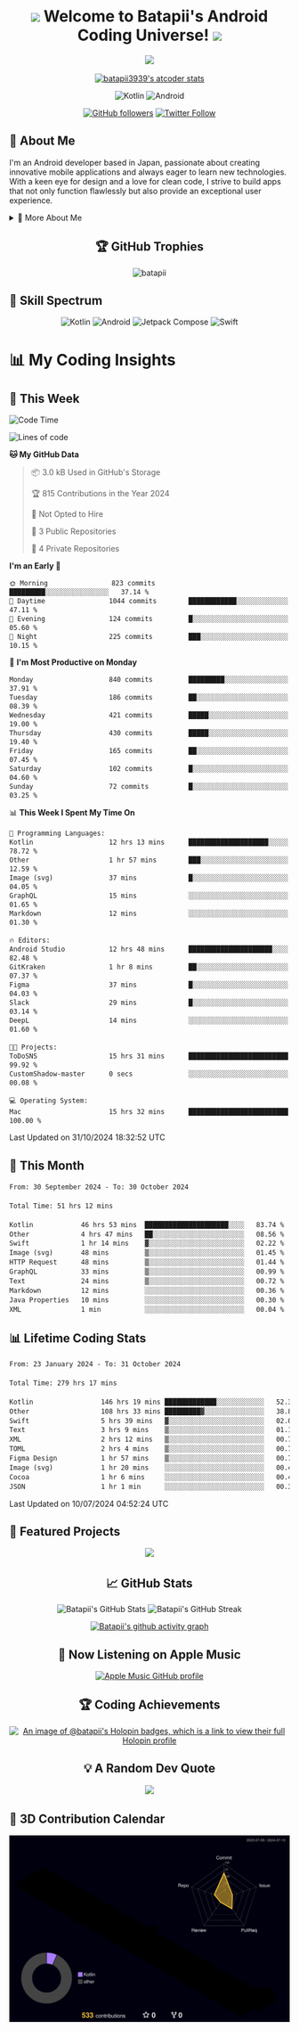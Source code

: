 <h1 align="center">
  <img src="https://media.giphy.com/media/hvRJCLFzcasrR4ia7z/giphy.gif" width="28">
  Welcome to Batapii's Android Coding Universe!
  <img src="https://media.giphy.com/media/hvRJCLFzcasrR4ia7z/giphy.gif" width="28">
</h1>

<p align="center">
  <img src="https://readme-typing-svg.herokuapp.com/?lines=Android+Developer+in+Japan;Always%20learning%20new%20things&font=Fira%20Code&center=true&width=440&height=45&color=f75c7e&vCenter=true&size=22">
</p>

<div align="center">

[![batapii3939's atcoder stats](https://atcoder-readme-stats.vercel.app/stats/batapii3939?theme=dark&show_history=5&width=450)](https://github.com/iwbc-mzk/atcoder-readme-stats)

![Kotlin](https://img.shields.io/badge/Kotlin-★☆☆☆☆☆☆☆☆☆-brightgreen)
![Android](https://img.shields.io/badge/Android-★☆☆☆☆☆☆☆☆☆-brightgreen)

  
[![GitHub followers](https://img.shields.io/github/followers/batapii?style=social)](https://github.com/batapii)
[![Twitter Follow](https://img.shields.io/twitter/follow/batapii?style=social)](https://twitter.com/batapii3939)

</div>

## 🚀 About Me
I'm an Android developer based in Japan, passionate about creating innovative mobile applications and always eager to learn new technologies. With a keen eye for design and a love for clean code, I strive to build apps that not only function flawlessly but also provide an exceptional user experience.

<details>
<summary>🌟 More About Me</summary>

- 🔭 I'm currently working on revolutionizing mobile productivity apps
- 🌱 I'm currently learning Kotlin Multiplatform and Jetpack Compose
- 👯 I'm looking to collaborate on open-source Android projects

</details>

<h2 align="center">🏆 GitHub Trophies</h2>
<p align="center">
  <img src="https://github-profile-trophy.vercel.app/?username=batapii&theme=nord&column=7&no-frame=true&no-bg=true&rank=SECRET,SSS,SS,S,AAA,AA,A,B,C,?" alt="batapii" />
</p>

## 🌈 Skill Spectrum

<div align="center">

![Kotlin](https://img.shields.io/badge/Kotlin-0095D5?style=for-the-badge&logo=kotlin&logoColor=white)
![Android](https://img.shields.io/badge/Android-3DDC84?style=for-the-badge&logo=android&logoColor=white)
![Jetpack Compose](https://img.shields.io/badge/Jetpack%20Compose-4285F4?style=for-the-badge&logo=jetpackcompose&logoColor=white)
![Swift](https://img.shields.io/badge/Swift-FA7343?style=for-the-badge&logo=swift&logoColor=white)

</div>


# 📊 My Coding Insights

## 📅 This Week
<!--START_SECTION:waka-week-->
![Code Time](http://img.shields.io/badge/Code%20Time-279%20hrs%2017%20mins-blue)

![Lines of code](https://img.shields.io/badge/From%20Hello%20World%20I%27ve%20Written-161.3%20thousand%20lines%20of%20code-blue)

**🐱 My GitHub Data** 

> 📦 3.0 kB Used in GitHub's Storage 
 > 
> 🏆 815 Contributions in the Year 2024
 > 
> 🚫 Not Opted to Hire
 > 
> 📜 3 Public Repositories 
 > 
> 🔑 4 Private Repositories 
 > 
**I'm an Early 🐤** 

```text
🌞 Morning                823 commits         █████████░░░░░░░░░░░░░░░░   37.14 % 
🌆 Daytime                1044 commits        ████████████░░░░░░░░░░░░░   47.11 % 
🌃 Evening                124 commits         █░░░░░░░░░░░░░░░░░░░░░░░░   05.60 % 
🌙 Night                  225 commits         ███░░░░░░░░░░░░░░░░░░░░░░   10.15 % 
```
📅 **I'm Most Productive on Monday** 

```text
Monday                   840 commits         █████████░░░░░░░░░░░░░░░░   37.91 % 
Tuesday                  186 commits         ██░░░░░░░░░░░░░░░░░░░░░░░   08.39 % 
Wednesday                421 commits         █████░░░░░░░░░░░░░░░░░░░░   19.00 % 
Thursday                 430 commits         █████░░░░░░░░░░░░░░░░░░░░   19.40 % 
Friday                   165 commits         ██░░░░░░░░░░░░░░░░░░░░░░░   07.45 % 
Saturday                 102 commits         █░░░░░░░░░░░░░░░░░░░░░░░░   04.60 % 
Sunday                   72 commits          █░░░░░░░░░░░░░░░░░░░░░░░░   03.25 % 
```


📊 **This Week I Spent My Time On** 

```text
💬 Programming Languages: 
Kotlin                   12 hrs 13 mins      ████████████████████░░░░░   78.72 % 
Other                    1 hr 57 mins        ███░░░░░░░░░░░░░░░░░░░░░░   12.59 % 
Image (svg)              37 mins             █░░░░░░░░░░░░░░░░░░░░░░░░   04.05 % 
GraphQL                  15 mins             ░░░░░░░░░░░░░░░░░░░░░░░░░   01.65 % 
Markdown                 12 mins             ░░░░░░░░░░░░░░░░░░░░░░░░░   01.30 % 

🔥 Editors: 
Android Studio           12 hrs 48 mins      █████████████████████░░░░   82.48 % 
GitKraken                1 hr 8 mins         ██░░░░░░░░░░░░░░░░░░░░░░░   07.37 % 
Figma                    37 mins             █░░░░░░░░░░░░░░░░░░░░░░░░   04.03 % 
Slack                    29 mins             █░░░░░░░░░░░░░░░░░░░░░░░░   03.14 % 
DeepL                    14 mins             ░░░░░░░░░░░░░░░░░░░░░░░░░   01.60 % 

🐱‍💻 Projects: 
ToDoSNS                  15 hrs 31 mins      █████████████████████████   99.92 % 
CustomShadow-master      0 secs              ░░░░░░░░░░░░░░░░░░░░░░░░░   00.08 % 

💻 Operating System: 
Mac                      15 hrs 32 mins      █████████████████████████   100.00 % 
```


 Last Updated on 31/10/2024 18:32:52 UTC
<!--END_SECTION:waka-week-->

## 📅 This Month
<!--START_SECTION:wakamonth-->

```txt
From: 30 September 2024 - To: 30 October 2024

Total Time: 51 hrs 12 mins

Kotlin            46 hrs 53 mins  █████████████████████░░░░   83.74 %
Other             4 hrs 47 mins   ██░░░░░░░░░░░░░░░░░░░░░░░   08.56 %
Swift             1 hr 14 mins    ▓░░░░░░░░░░░░░░░░░░░░░░░░   02.22 %
Image (svg)       48 mins         ▒░░░░░░░░░░░░░░░░░░░░░░░░   01.45 %
HTTP Request      48 mins         ▒░░░░░░░░░░░░░░░░░░░░░░░░   01.44 %
GraphQL           33 mins         ▒░░░░░░░░░░░░░░░░░░░░░░░░   00.99 %
Text              24 mins         ▒░░░░░░░░░░░░░░░░░░░░░░░░   00.72 %
Markdown          12 mins         ░░░░░░░░░░░░░░░░░░░░░░░░░   00.36 %
Java Properties   10 mins         ░░░░░░░░░░░░░░░░░░░░░░░░░   00.30 %
XML               1 min           ░░░░░░░░░░░░░░░░░░░░░░░░░   00.04 %
```

<!--END_SECTION:wakamonth-->

## 📊 Lifetime Coding Stats

<!--START_SECTION:wakaalltime-->

```txt
From: 23 January 2024 - To: 31 October 2024

Total Time: 279 hrs 17 mins

Kotlin                 146 hrs 19 mins █████████████░░░░░░░░░░░░   52.39 %
Other                  108 hrs 33 mins █████████▓░░░░░░░░░░░░░░░   38.87 %
Swift                  5 hrs 39 mins   ▓░░░░░░░░░░░░░░░░░░░░░░░░   02.03 %
Text                   3 hrs 9 mins    ▒░░░░░░░░░░░░░░░░░░░░░░░░   01.13 %
XML                    2 hrs 12 mins   ▒░░░░░░░░░░░░░░░░░░░░░░░░   00.79 %
TOML                   2 hrs 4 mins    ▒░░░░░░░░░░░░░░░░░░░░░░░░   00.74 %
Figma Design           1 hr 57 mins    ▒░░░░░░░░░░░░░░░░░░░░░░░░   00.70 %
Image (svg)            1 hr 20 mins    ░░░░░░░░░░░░░░░░░░░░░░░░░   00.48 %
Cocoa                  1 hr 6 mins     ░░░░░░░░░░░░░░░░░░░░░░░░░   00.40 %
JSON                   1 hr 1 min      ░░░░░░░░░░░░░░░░░░░░░░░░░   00.37 %
```

<!--END_SECTION:wakaalltime-->

Last Updated on 10/07/2024 04:52:24 UTC

## 🌟 Featured Projects

<div align="center">
  <a href="https://github.com/batapii/ToDoSNS">
    <img src="https://github-readme-stats.vercel.app/api/pin/?username=batapii&repo=ToDoSNS&theme=radical" />
  </a>

## 📈 GitHub Stats

<div align="center">
  <img src="https://github-readme-stats.vercel.app/api?username=batapii&show_icons=true&theme=radical" alt="Batapii's GitHub Stats" />
  <img src="https://github-readme-streak-stats.herokuapp.com/?user=batapii&theme=radical" alt="Batapii's GitHub Streak" />
  
[![Batapii's github activity graph](https://github-readme-activity-graph.vercel.app/graph?username=batapii&theme=react-dark)](https://github.com/ashutosh00710/github-readme-activity-graph)
</div>

## 🎵 Now Listening on Apple Music

<div align="center">
  
[![Apple Music GitHub profile](https://music-profile.rayriffy.com/theme/dark.svg?uid=001005.6598667d2ffd4a10a4f429edd0ba24c4.1156)](https://github.com/rayriffy/apple-music-github-profile)

</div>


## 🏆 Coding Achievements

<div align="center">

[![An image of @batapii's Holopin badges, which is a link to view their full Holopin profile](https://holopin.me/batapii)](https://holopin.io/@batapii)

</div>

## 💡 A Random Dev Quote

<div align="center">

![](https://quotes-github-readme.vercel.app/api?type=horizontal&theme=radical)

</div>

</div>

## 🚀 3D Contribution Calendar

<div align="center">
  
![](./profile-3d-contrib/profile-night-rainbow.svg)

</div>
